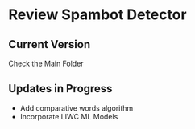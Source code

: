 # Review Spambot Detector #

## Current Version ##
Check the Main Folder

## Updates in Progress ##
- Add comparative words algorithm
- Incorporate LIWC ML Models